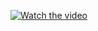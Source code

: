 [![Watch the video](https://img.youtube.com/vi/9D0UxACf9IU/hqdefault.jpg)](https://youtu.be/9D0UxACf9IU)
